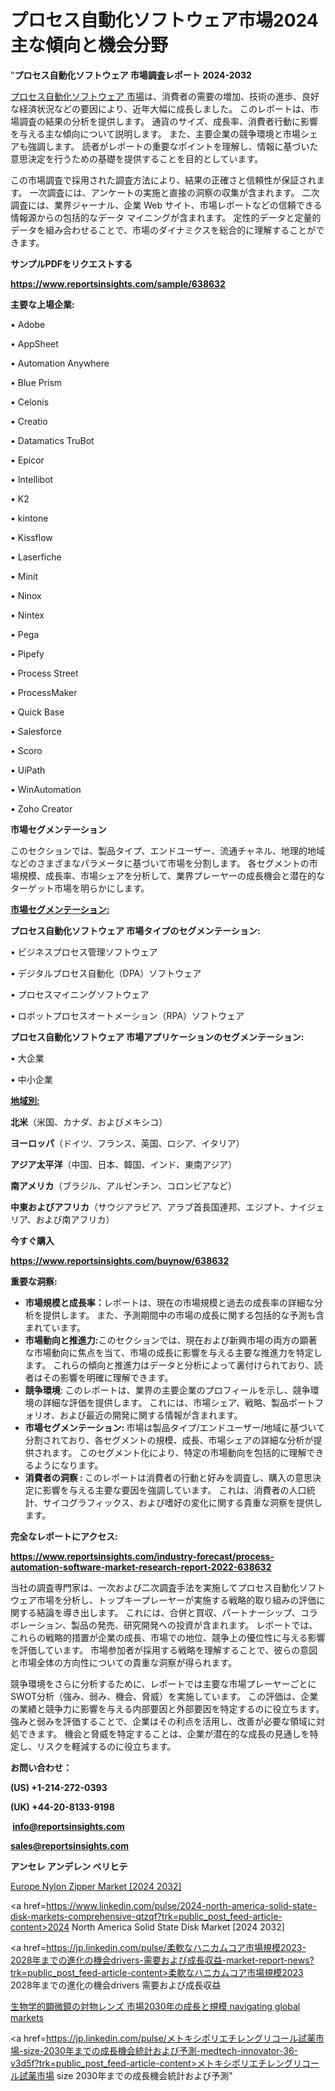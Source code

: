 # プロセス自動化ソフトウェア市場2024主な傾向と機会分野

"<strong>プロセス自動化ソフトウェア 市場調査レポート 2024-2032</strong>

<a href=https://www.reportsinsights.com/sample/638632>プロセス自動化ソフトウェア 市場</a>は、消費者の需要の増加、技術の進歩、良好な経済状況などの要因により、近年大幅に成長しました。 このレポートは、市場調査の結果の分析を提供します。 通貨のサイズ、成長率、消費者行動に影響を与える主な傾向について説明します。 また、主要企業の競争環境と市場シェアも強調します。 読者がレポートの重要なポイントを理解し、情報に基づいた意思決定を行うための基礎を提供することを目的としています。

この市場調査で採用された調査方法により、結果の正確さと信頼性が保証されます。 一次調査には、アンケートの実施と直接の洞察の収集が含まれます。 二次調査には、業界ジャーナル、企業 Web サイト、市場レポートなどの信頼できる情報源からの包括的なデータ マイニングが含まれます。 定性的データと定量的データを組み合わせることで、市場のダイナミクスを総合的に理解することができます。

<strong><b>サンプルPDFをリクエストする</b></strong>

<a href=https://www.reportsinsights.com/sample/638632><strong><u>https://www.reportsinsights.com/sample/638632</u></strong></a>

<strong>主要な上場企業:</strong>

• Adobe

• AppSheet

• Automation Anywhere

• Blue Prism

• Celonis

• Creatio

• Datamatics TruBot

• Epicor

• Intellibot

• K2

• kintone

• Kissflow

• Laserfiche

• Minit

• Ninox

• Nintex

• Pega

• Pipefy

• Process Street

• ProcessMaker

• Quick Base

• Salesforce

• Scoro

• UiPath

• WinAutomation

• Zoho Creator

<strong>市場セグメンテーション</strong>

このセクションでは、製品タイプ、エンドユーザー、流通チャネル、地理的地域などのさまざまなパラメータに基づいて市場を分割します。 各セグメントの市場規模、成長率、市場シェアを分析して、業界プレーヤーの成長機会と潜在的なターゲット市場を明らかにします。

<strong><u>市場セグメンテーション</u></strong><strong><u>:</u></strong>

<strong>プロセス自動化ソフトウェア 市場タイプのセグメンテーション:</strong>

• ビジネスプロセス管理ソフトウェア

• デジタルプロセス自動化（DPA）ソフトウェア

• プロセスマイニングソフトウェア

• ロボットプロセスオートメーション（RPA）ソフトウェア

<strong>プロセス自動化ソフトウェア 市場アプリケーションのセグメンテーション:</strong>

• 大企業

• 中小企業

<strong><u>地域別</u></strong><strong><u>:</u></strong>

<strong>北米</strong>（米国、カナダ、およびメキシコ）

<strong>ヨーロッパ</strong>（ドイツ、フランス、英国、ロシア、イタリア）

<strong>アジア太平洋</strong>（中国、日本、韓国、インド、東南アジア）

<strong>南アメリカ</strong>（ブラジル、アルゼンチン、コロンビアなど）

<strong>中東およびアフリカ</strong>（サウジアラビア、アラブ首長国連邦、エジプト、ナイジェリア、および南アフリカ）

<strong>今すぐ購入</strong>

<a href=https://www.reportsinsights.com/buynow/638632><strong><u>https://www.reportsinsights.com/buynow/638632</u></strong></a>

<strong>重要な洞察:</strong>
<ul>
  <li><strong>市場規模と成長率：</strong>レポートは、現在の市場規模と過去の成長率の詳細な分析を提供します。 また、予測期間中の市場の成長に関する包括的な予測も含まれています。</li>
  <li><strong>市場動向と推進力:</strong>このセクションでは、現在および新興市場の両方の顕著な市場動向に焦点を当て、市場の成長に影響を与える主要な推進力を特定します。 これらの傾向と推進力はデータと分析によって裏付けられており、読者はその影響を明確に理解できます。</li>
  <li><strong>競争環境</strong>: このレポートは、業界の主要企業のプロフィールを示し、競争環境の詳細な評価を提供します。 これには、市場シェア、戦略、製品ポートフォリオ、および最近の開発に関する情報が含まれます。</li>
  <li><strong>市場セグメンテーション: </strong>市場は製品タイプ/エンドユーザー/地域に基づいて分割されており、各セグメントの規模、成長、市場シェアの詳細な分析が提供されます。 このセグメント化により、特定の市場動向を包括的に理解できるようになります。</li>
  <li><strong>消費者の洞察 : </strong>このレポートは消費者の行動と好みを調査し、購入の意思決定に影響を与える主要な要因を強調しています。 これは、消費者の人口統計、サイコグラフィックス、および嗜好の変化に関する貴重な洞察を提供します。</li>
</ul>
<strong>完全なレポートにアクセス:</strong>

<a href=https://www.reportsinsights.com/industry-forecast/process-automation-software-market-research-report-2022-638632><strong><u><b>https://www.reportsinsights.com/industry-forecast/process-automation-software-market-research-report-2022-638632</b></u></strong></a>

当社の調査専門家は、一次および二次調査手法を実施してプロセス自動化ソフトウェア市場を分析し、トップキープレーヤーが実施する戦略的取り組みの評価に関する結論を導き出します。 これには、合併と買収、パートナーシップ、コラボレーション、製品の発売、研究開発への投資が含まれます。 レポートでは、これらの戦略的措置が企業の成長、市場での地位、競争上の優位性に与える影響を評価しています。 市場参加者が採用する戦略を理解することで、彼らの意図と市場全体の方向性についての貴重な洞察が得られます。

競争環境をさらに分析するために、レポートでは主要な市場プレーヤーごとにSWOT分析（強み、弱み、機会、脅威）を実施しています。 この評価は、企業の業績と競争力に影響を与える内部要因と外部要因を特定するのに役立ちます。 強みと弱みを評価することで、企業はその利点を活用し、改善が必要な領域に対処できます。 機会と脅威を特定することは、企業が潜在的な成長の見通しを特定し、リスクを軽減するのに役立ちます。

<strong>お問い合わせ：</strong>

<strong>(US) +1-214-272-0393</strong>

<strong>(UK) +44-20-8133-9198</strong>

<strong> </strong><a href=info@reportsinsights.com><strong><u>info@reportsinsights.com</u></strong></a>

<a href=sales@reportsinsights.com><strong><u>sales@reportsinsights.com</u></strong></a>

<strong>アンセレ アンデレン ベリヒテ</strong>

<a href=https://www.linkedin.com/pulse/europe-nylon-zipper-market-cagr-key-insights-covered-ofhxf/>Europe Nylon Zipper Market [2024 2032]</a>

<a href=https://www.linkedin.com/pulse/2024-north-america-solid-state-disk-markets-comprehensive-qtzqf?trk=public_post_feed-article-content>2024 North America Solid State Disk Market [2024 2032]</a>

<a href=https://jp.linkedin.com/pulse/柔軟なハニカムコア市場規模2023-2028年までの進化の機会drivers-需要および成長収益-market-report-news?trk=public_post_feed-article-content>柔軟なハニカムコア市場規模2023 2028年までの進化の機会drivers 需要および成長収益</a>

<a href=https://www.linkedin.com/pulse/生物学的顕微鏡の対物レンズ-市場2030年の成長と規模-navigating-global-markets/>生物学的顕微鏡の対物レンズ 市場2030年の成長と規模 navigating global markets</a>

<a href=https://jp.linkedin.com/pulse/メトキシポリエチレングリコール試薬市場-size-2030年までの成長機会統計および予測-medtech-innovator-36-v3d5f?trk=public_post_feed-article-content>メトキシポリエチレングリコール試薬市場 size 2030年までの成長機会統計および予測</a>"
